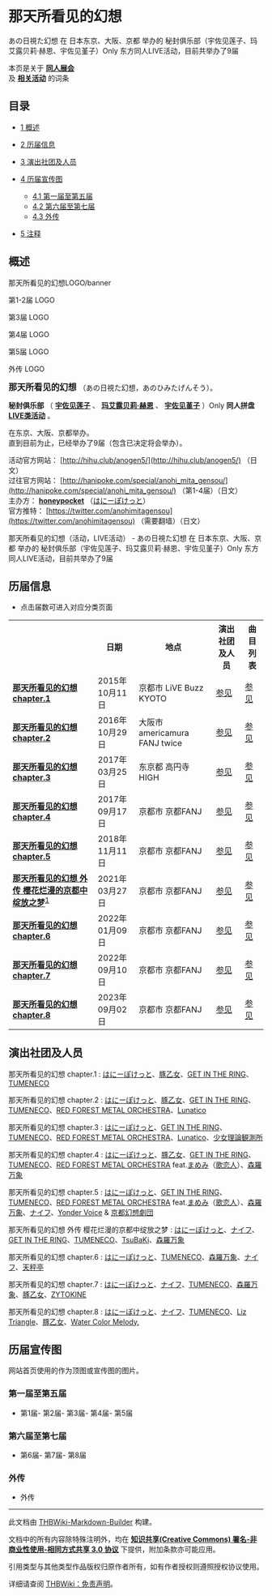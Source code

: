 # 那天所看见的幻想

<!-- source html: G:\repos\THBWiki-Markdown-Builder\THBWikiMarkdown\Temp\main\3\35\ns0%3A%E9%82%A3%E5%A4%A9%E6%89%80%E7%9C%8B%E8%A7%81%E7%9A%84%E5%B9%BB%E6%83%B3.html -->

あの日視た幻想 在 日本东京、大阪、京都 举办的 秘封俱乐部（宇佐见莲子、玛艾露贝莉·赫恩、宇佐见堇子）Only 东方同人LIVE活动，目前共举办了9届

本页是关于 **[同人展会](./同人展会.md#展会类活动)**   
及 **[相关活动](./相关活动.md)** 的词条

## 目录

- [1 概述](#概述)
- [2 历届信息](#历届信息)
- [3 演出社团及人员](#演出社团及人员)
- [4 历届宣传图](#历届宣传图)

  - [4.1 第一届至第五届](#第一届至第五届)
  - [4.2 第六届至第七届](#第六届至第七届)
  - [4.3 外传](#外传)



- [5 注释](#注释)





## 概述



  
那天所看见的幻想LOGO/banner
  


[](./文件-那天所看见的幻想LOGO1.png.md)

第1-2届 LOGO


[](./文件-那天所看见的幻想LOGO2.png.md)
第3届 LOGO


[](./文件-那天所看见的幻想LOGO3.png.md)
第4届 LOGO


[](./文件-那天所看见的幻想LOGO4.png.md)
第5届 LOGO


[](./文件-那天所看见的幻想LOGO5.jpg.md)
外传 LOGO




  
<big> **那天所看见的幻想** </big>（あの日視た幻想，あのひみたげんそう）。  
  
  
  
  
 **秘封俱乐部** （ **[宇佐见莲子](./宇佐见莲子.md)** 、 **[玛艾露贝莉·赫恩](./玛艾露贝莉·赫恩.md)** 、 **[宇佐见堇子](./宇佐见堇子.md)** ）Only **同人拼盘[LIVE类活动](./LIVE类活动.md#LIVE类活动)** 。  
  
在东京、大阪、京都举办。  
直到目前为止，已经举办了9届（包含已决定将会举办）。  
  
  
  
  
活动官方网站： [http://hihu.club/anogen5/](http://hihu.club/anogen5/) （日文）  
过往官方网站： [http://hanipoke.com/special/anohi_mita_gensou/](http://hanipoke.com/special/anohi_mita_gensou/) （第1-4届）（日文）  
主办方： **[honeypocket](./honeypocket.md)** （[はにーぽけっと](./はにーぽけっと.md)）  
官方推特： [https://twitter.com/anohimitagensou](https://twitter.com/anohimitagensou) （需要翻墙）（日文）  
  
那天所看见的幻想（活动，LIVE活动） - あの日視た幻想 在 日本东京、大阪、京都 举办的 秘封俱乐部（宇佐见莲子、玛艾露贝莉·赫恩、宇佐见堇子）Only 东方同人LIVE活动，目前共举办了9届

## 历届信息
- 点击届数可进入对应分类页面


<table>
<tbody><tr><th> </th><th>日期</th><th>地点</th><th>演出社团及人员</th><th>曲目列表</th></tr>
<tr><td id="1"><b><a href="/展会作品列表?e=%E9%82%A3%E5%A4%A9%E6%89%80%E7%9C%8B%E8%A7%81%E7%9A%84%E5%B9%BB%E6%83%B3%231">那天所看见的幻想 chapter.1</a></b></td><td id="ev-1">2015年10月11日</td><td>京都市 LiVE Buzz KYOTO</td><td><a href="#第1届">参见</a></td><td><a href="./那天所看见的幻想-第1届.md" title="那天所看见的幻想/第1届">参见</a></td></tr>
<tr><td id="2"><b><a href="/展会作品列表?e=%E9%82%A3%E5%A4%A9%E6%89%80%E7%9C%8B%E8%A7%81%E7%9A%84%E5%B9%BB%E6%83%B3%232">那天所看见的幻想 chapter.2</a></b></td><td id="ev-2">2016年10月29日</td><td>大阪市 americamura FANJ twice</td><td><a href="#第2届">参见</a></td><td><a href="./那天所看见的幻想-第2届.md" title="那天所看见的幻想/第2届">参见</a></td></tr>
<tr><td id="3"><b><a href="/展会作品列表?e=%E9%82%A3%E5%A4%A9%E6%89%80%E7%9C%8B%E8%A7%81%E7%9A%84%E5%B9%BB%E6%83%B3%233">那天所看见的幻想 chapter.3</a></b></td><td id="ev-3">2017年03月25日</td><td>东京都 高円寺HIGH</td><td><a href="#第3届">参见</a></td><td><a href="./那天所看见的幻想-第3届.md" title="那天所看见的幻想/第3届">参见</a></td></tr>
<tr><td id="4"><b><a href="/展会作品列表?e=%E9%82%A3%E5%A4%A9%E6%89%80%E7%9C%8B%E8%A7%81%E7%9A%84%E5%B9%BB%E6%83%B3%234">那天所看见的幻想 chapter.4</a></b></td><td id="ev-4">2017年09月17日</td><td>京都市 京都FANJ</td><td><a href="#第4届">参见</a></td><td><a href="./那天所看见的幻想-第4届.md" title="那天所看见的幻想/第4届">参见</a></td></tr>
<tr><td id="5"><b><a href="/展会作品列表?e=%E9%82%A3%E5%A4%A9%E6%89%80%E7%9C%8B%E8%A7%81%E7%9A%84%E5%B9%BB%E6%83%B3%235">那天所看见的幻想 chapter.5</a></b></td><td id="ev-5">2018年11月11日</td><td>京都市 京都FANJ</td><td><a href="#第5届">参见</a></td><td><a href="./那天所看见的幻想-第5届.md" title="那天所看见的幻想/第5届">参见</a></td></tr>
<tr><td id="6"><b><a href="/展会作品列表?e=%E9%82%A3%E5%A4%A9%E6%89%80%E7%9C%8B%E8%A7%81%E7%9A%84%E5%B9%BB%E6%83%B3%236">那天所看见的幻想 外传 樱花烂漫的京都中绽放之梦</a></b><sup id="cite_ref-1" class="reference"><a href="#cite_note-1">1</a></sup></td><td id="ev-6">2021年03月27日</td><td>京都市 京都FANJ</td><td><a href="#外传">参见</a></td><td><a href="/index.php?title=%E9%82%A3%E5%A4%A9%E6%89%80%E7%9C%8B%E8%A7%81%E7%9A%84%E5%B9%BB%E6%83%B3/%E5%A4%96%E4%BC%A0&amp;action=edit&amp;redlink=1" class="new" title="那天所看见的幻想/外传（页面不存在）">参见</a></td></tr>
<tr><td id="7"><b><a href="/展会作品列表?e=%E9%82%A3%E5%A4%A9%E6%89%80%E7%9C%8B%E8%A7%81%E7%9A%84%E5%B9%BB%E6%83%B3%237">那天所看见的幻想 chapter.6</a></b></td><td id="ev-7">2022年01月09日</td><td>京都市 京都FANJ</td><td><a href="#第6届">参见</a></td><td><a href="/index.php?title=%E9%82%A3%E5%A4%A9%E6%89%80%E7%9C%8B%E8%A7%81%E7%9A%84%E5%B9%BB%E6%83%B3/%E7%AC%AC6%E5%B1%8A&amp;action=edit&amp;redlink=1" class="new" title="那天所看见的幻想/第6届（页面不存在）">参见</a></td></tr>
<tr><td id="8"><b><a href="/展会作品列表?e=%E9%82%A3%E5%A4%A9%E6%89%80%E7%9C%8B%E8%A7%81%E7%9A%84%E5%B9%BB%E6%83%B3%238">那天所看见的幻想 chapter.7</a></b></td><td id="ev-8">2022年09月10日</td><td>京都市 京都FANJ</td><td><a href="#第7届">参见</a></td><td><a href="./那天所看见的幻想-第7届.md" title="那天所看见的幻想/第7届">参见</a></td></tr>
<tr><td id="9"><b><a href="/展会作品列表?e=%E9%82%A3%E5%A4%A9%E6%89%80%E7%9C%8B%E8%A7%81%E7%9A%84%E5%B9%BB%E6%83%B3%239">那天所看见的幻想 chapter.8</a></b></td><td id="ev-9">2023年09月02日</td><td>京都市 京都FANJ</td><td><a href="#第8届">参见</a></td><td><a href="/index.php?title=%E9%82%A3%E5%A4%A9%E6%89%80%E7%9C%8B%E8%A7%81%E7%9A%84%E5%B9%BB%E6%83%B3/%E7%AC%AC8%E5%B1%8A&amp;action=edit&amp;redlink=1" class="new" title="那天所看见的幻想/第8届（页面不存在）">参见</a></td></tr>
</tbody></table>



## 演出社团及人员
那天所看见的幻想 chapter.1
: [はにーぽけっと](./はにーぽけっと.md)、[豚乙女](./豚乙女.md)、[GET IN THE RING](./GET_IN_THE_RING.md)、[TUMENECO](./TUMENECO.md)

那天所看见的幻想 chapter.2
: [はにーぽけっと](./はにーぽけっと.md)、[豚乙女](./豚乙女.md)、[GET IN THE RING](./GET_IN_THE_RING.md)、[TUMENECO](./TUMENECO.md)、[RED FOREST METAL ORCHESTRA](./RED_FOREST_METAL_ORCHESTRA.md)、[Lunatico](./Lunatico.md)

那天所看见的幻想 chapter.3
: [はにーぽけっと](./はにーぽけっと.md)、[GET IN THE RING](./GET_IN_THE_RING.md)、[TUMENECO](./TUMENECO.md)、[RED FOREST METAL ORCHESTRA](./RED_FOREST_METAL_ORCHESTRA.md)、[Lunatico](./Lunatico.md)、[少女理論観測所](./少女理論観測所.md)

那天所看见的幻想 chapter.4
: [はにーぽけっと](./はにーぽけっと.md)、[豚乙女](./豚乙女.md)、[GET IN THE RING](./GET_IN_THE_RING.md)、[TUMENECO](./TUMENECO.md)、[RED FOREST METAL ORCHESTRA](./RED_FOREST_METAL_ORCHESTRA.md) feat.[まめみ](./まめみ.md)（[歌恋人](./歌恋人.md)）、[森羅万象](./森羅万象.md)

那天所看见的幻想 chapter.5
: [はにーぽけっと](./はにーぽけっと.md)、[GET IN THE RING](./GET_IN_THE_RING.md)、[TUMENECO](./TUMENECO.md)、[RED FOREST METAL ORCHESTRA](./RED_FOREST_METAL_ORCHESTRA.md) feat.[まめみ](./まめみ.md)（[歌恋人](./歌恋人.md)）、[森羅万象](./森羅万象.md)、[ナイフ](./ナイフ.md)、[Yonder Voice](./Yonder_Voice.md) &amp; [京都幻想劇団](./京都幻想劇団.md)

那天所看见的幻想 外传 樱花烂漫的京都中绽放之梦
: [はにーぽけっと](./はにーぽけっと.md)、[ナイフ](./ナイフ.md)、[GET IN THE RING](./GET_IN_THE_RING.md)、[TUMENECO](./TUMENECO.md)、[TsuBaKi](./TsuBaKi.md)、[森羅万象](./森羅万象.md)

那天所看见的幻想 chapter.6
: [はにーぽけっと](./はにーぽけっと.md)、[TUMENECO](./TUMENECO.md)、[森羅万象](./森羅万象.md)、[ナイフ](./ナイフ.md)、[天秤亭](./天秤亭.md)

那天所看见的幻想 chapter.7
: [はにーぽけっと](./はにーぽけっと.md)、[ナイフ](./ナイフ.md)、[TUMENECO](./TUMENECO.md)、[森羅万象](./森羅万象.md)、[豚乙女](./豚乙女.md)、[ZYTOKINE](./ZYTOKINE.md)

那天所看见的幻想 chapter.8
: [はにーぽけっと](./はにーぽけっと.md)、[ナイフ](./ナイフ.md)、[TUMENECO](./TUMENECO.md)、[Liz Triangle](./Liz_Triangle.md)、[豚乙女](./豚乙女.md)、[Water Color Melody.](./Water_Color_Melody..md)


## 历届宣传图
  
网站首页使用的作为顶图或宣传图的图片。
  


### 第一届至第五届
- [](./文件-那天所看见的幻想1.jpg.md)第1届- [](./文件-那天所看见的幻想2.png.md)第2届- [](./文件-那天所看见的幻想3.jpg.md)第3届- [](./文件-那天所看见的幻想4.jpg.md)第4届- [](./文件-那天所看见的幻想5.jpg.md)第5届


### 第六届至第七届
- [](./文件-那天所看见的幻想6.jpg.md)第6届- [](./文件-那天所看见的幻想7.jpg.md)第7届- [](./文件-那天所看见的幻想8.jpg.md)第8届


### 外传
- [](./文件-那天所看见的幻想外传.jpg.md)外传


[^cite_note-1]: 原定2020年11月7日举办，因为同期[文文。新闻友人集会](./文文。新闻友人集会.md)、[科学世纪的露天咖啡座](./科学世纪的露天咖啡座.md)、[求代目的红茶会](./求代目的红茶会.md)组成的 **京都合同** 中止举办而[宣布延期](https://twitter.com/anohimitagensou/status/1316333723898404864)

  
  






---

此文档由 [THBWiki-Markdown-Builder](https://github.com/Delsin-Yu/THBWiki-Markdown-Builder) 构建。

文档中的所有内容除特殊注明外，均在 [**知识共享(Creative Commons) 署名-非商业性使用-相同方式共享 3.0 协议**](https://creativecommons.org/licenses/by-sa/3.0/deed.zh-hans) 下提供，附加条款亦可能应用。

引用类型与其他类型作品版权归原作者所有，如有作者授权则遵照授权协议使用。

详细请查阅 [THBWiki：免责声明](https://thbwiki.cc/THBWiki:%E5%85%8D%E8%B4%A3%E5%A3%B0%E6%98%8E)。

